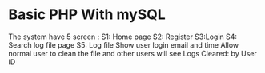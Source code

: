 # Basic PHP With mySQL
 The system have 5 screen :
S1:  Home page
S2: Register
S3:Login 
S4: Search log file page
S5: Log file
Show user login email and time 
Allow normal user to clean the file and other users will see Logs Cleared: by User ID 
